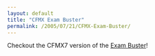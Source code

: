 ```yaml
---
layout: default
title: "CFMX Exam Buster"
permalink: /2005/07/21/CFMX-Exam-Buster/
---
```


Checkout the CFMX7 version of the <a href="http://www.centrasoft.com/" target="_blank">Exam Buster</a>!<br/>